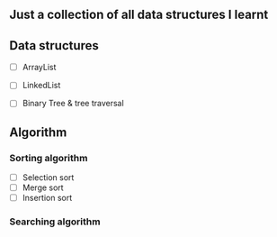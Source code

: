 ## Just a collection of all data structures I learnt


## Data structures
- [ ] ArrayList
- [ ] LinkedList
- [ ] Binary Tree & tree traversal
  
  
## Algorithm
### Sorting algorithm
- [ ] Selection sort
- [ ] Merge sort
- [ ] Insertion sort
 
### Searching algorithm
